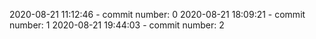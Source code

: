 2020-08-21 11:12:46 - commit number: 0
2020-08-21 18:09:21 - commit number: 1
2020-08-21 19:44:03 - commit number: 2
